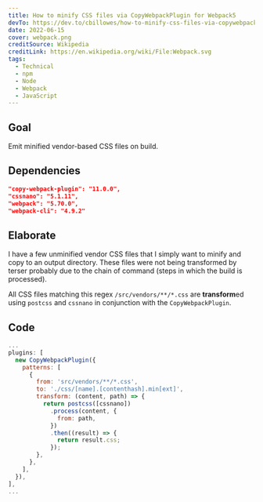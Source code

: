 ```yaml
---
title: How to minify CSS files via CopyWebpackPlugin for Webpack5
devTo: https://dev.to/cbillowes/how-to-minify-css-files-via-copywebpackplugin-for-webpack5-4fc0
date: 2022-06-15
cover: webpack.png
creditSource: Wikipedia
creditLink: https://en.wikipedia.org/wiki/File:Webpack.svg
tags:
  - Technical
  - npm
  - Node
  - Webpack
  - JavaScript
---
```


## Goal

Emit minified vendor-based CSS files on build.

## Dependencies

```json:title=package.json
"copy-webpack-plugin": "11.0.0",
"cssnano": "5.1.11",
"webpack": "5.70.0",
"webpack-cli": "4.9.2"
```

## Elaborate

I have a few unminified vendor CSS files that I simply want to minify and copy to an output directory. These files were not being transformed by terser probably due to the chain of command (steps in which the build is processed).

All CSS files matching this regex `/src/vendors/**/*.css` are **transform**ed using `postcss` and `cssnano` in conjunction with the `CopyWebpackPlugin`.

## Code

```js:title=webpage.config.js
...
plugins: [
  new CopyWebpackPlugin({
    patterns: [
      {
        from: 'src/vendors/**/*.css',
        to: './css/[name].[contenthash].min[ext]',
        transform: (content, path) => {
          return postcss([cssnano])
            .process(content, {
              from: path,
            })
            .then((result) => {
              return result.css;
            });
        },
      },
    ],
  }),
],
...
```
